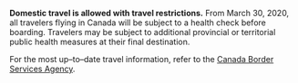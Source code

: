 **Domestic travel is allowed with travel restrictions.** From March 30, 2020, all travelers flying in Canada will be subject to a health check before boarding. Travelers may be subject to additional provincial or territorial public health measures at their final destination.

For the most up–to–date travel information, refer to the [Canada Border Services Agency](https://www.cbsa-asfc.gc.ca/services/covid/non-canadians-canadiens-eng.html).
